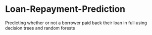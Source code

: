 # Loan-Repayment-Prediction
Predicting whether or not a borrower paid back their loan in full using decision trees and random forests
